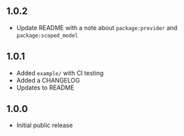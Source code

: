 ## 1.0.2

- Update README with a note about `package:provider` and `package:scoped_model`

## 1.0.1

- Added `example/` with CI testing
- Added a CHANGELOG
- Updates to README

## 1.0.0

- Initial public release
